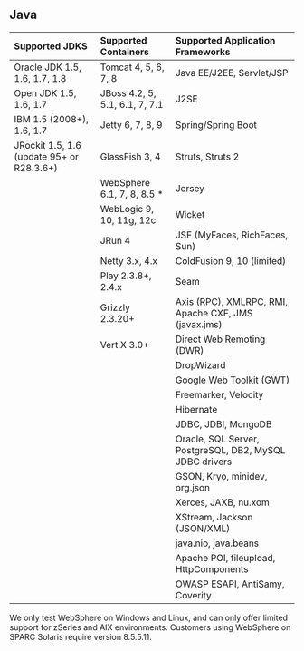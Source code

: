 <!--
title: "Supported Technologies"
description: "List of supported technologies"
tags: "Java agent installation containers JDKs frameworks libraries support troubleshooting"
-->

## Java


Supported JDKS | Supported Containers | Supported Application Frameworks
:-------------- |:-------------------- |:--------------------------------
Oracle JDK 1.5, 1.6, 1.7, 1.8 | Tomcat 4, 5, 6, 7, 8 | Java EE/J2EE, Servlet/JSP
Open JDK 1.5, 1.6, 1.7 | JBoss 4.2, 5, 5.1, 6.1, 7, 7.1 | J2SE
IBM 1.5 (2008+), 1.6, 1.7 | Jetty 6, 7, 8, 9 | Spring/Spring Boot
JRockit 1.5, 1.6 (update 95+ or R28.3.6+) | GlassFish 3, 4 | Struts, Struts 2
                 | WebSphere 6.1, 7, 8, 8.5 * | Jersey
                 | WebLogic 9, 10, 11g, 12c | Wicket
                 | JRun 4 | JSF (MyFaces, RichFaces, Sun)
                 | Netty 3.x, 4.x | ColdFusion 9, 10 (limited)
                 | Play 2.3.8+, 2.4.x  | Seam
                 | Grizzly 2.3.20+ | Axis (RPC), XMLRPC, RMI, Apache CXF, JMS (javax.jms)
                 | Vert.X 3.0+     | Direct Web Remoting (DWR)
                 |                 | DropWizard
                 |                 | Google Web Toolkit (GWT)
                 |                 | Freemarker, Velocity
                 |                 | Hibernate
                 |                 | JDBC, JDBI, MongoDB                 
                 |                 | Oracle, SQL Server, PostgreSQL, DB2, MySQL JDBC drivers
                 |                 | GSON, Kryo, minidev, org.json
                 |                 | Xerces, JAXB, nu.xom
                 |                 | XStream, Jackson (JSON/XML)
                 |                 | java.nio, java.beans
                 |                 | Apache POI, fileupload, HttpComponents
                 |                 | OWASP ESAPI, AntiSamy, Coverity 

We only test WebSphere on Windows and Linux, and can only offer limited support for zSeries and AIX environments. Customers using WebSphere on SPARC Solaris require version 8.5.5.11.
